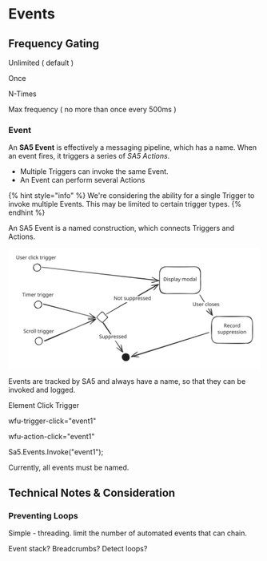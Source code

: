 # Events







## Frequency Gating

Unlimited ( default )&#x20;

Once&#x20;

N-Times&#x20;

Max frequency ( no more than once every 500ms )    &#x20;















### Event&#x20;

An **SA5 Event** is effectively a messaging pipeline, which has a name.  When an event fires, it triggers a series of _SA5 Actions_. &#x20;

* Multiple Triggers can invoke the same Event.&#x20;
* An Event can perform several Actions&#x20;

{% hint style="info" %}
We're considering the ability for a single Trigger to invoke multiple Events. This may be limited to certain trigger types.&#x20;
{% endhint %}







An SA5 Event is a named construction, which connects Triggers and Actions.&#x20;

<img src="../../.gitbook/assets/file.excalidraw (3).svg" alt="" class="gitbook-drawing">

Events are tracked by SA5 and always have a name, so that they can be invoked and logged. &#x20;

Element Click Trigger

wfu-trigger-click="event1"

wfu-action-click="event1"&#x20;



Sa5.Events.Invoke("event1");&#x20;

















Currently, all events must be named.&#x20;

## Technical Notes & Consideration&#x20;

### Preventing Loops&#x20;

Simple - threading. limit the number of automated events that can chain. &#x20;

Event stack?  Breadcrumbs?  Detect loops? &#x20;







